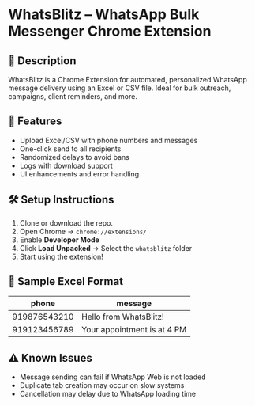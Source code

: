 # WhatsBlitz – WhatsApp Bulk Messenger Chrome Extension

## 📌 Description
WhatsBlitz is a Chrome Extension for automated, personalized WhatsApp message delivery using an Excel or CSV file. Ideal for bulk outreach, campaigns, client reminders, and more.

## 🚀 Features
- Upload Excel/CSV with phone numbers and messages
- One-click send to all recipients
- Randomized delays to avoid bans
- Logs with download support
- UI enhancements and error handling

## 🛠 Setup Instructions
1. Clone or download the repo.
2. Open Chrome → `chrome://extensions/`
3. Enable **Developer Mode**
4. Click **Load Unpacked** → Select the `whatsblitz` folder
5. Start using the extension!

## 📄 Sample Excel Format
| phone        | message                |
|--------------|------------------------|
| 919876543210 | Hello from WhatsBlitz! |
| 919123456789 | Your appointment is at 4 PM |

## ⚠ Known Issues
- Message sending can fail if WhatsApp Web is not loaded
- Duplicate tab creation may occur on slow systems
- Cancellation may delay due to WhatsApp loading time



